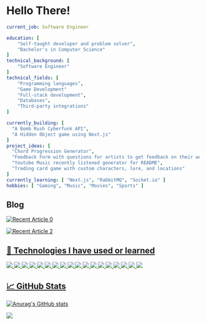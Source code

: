 
  # Hello There!

  ```yaml
  current_job: Software Engineer

  education: [
      "Self-taught developer and problem solver",
      "Bachelor's in Computer Science"
  ]
  technical_background: [
      "Software Engineer"
  ]
  technical_fields: [
      "Programming languages",
      "Game Development"
      "Full-stack development",
      "Databases",
      "Third-party integrations"
  ]
  
  currently_building: [
    "A Bomb Rush Cyberfunk API",
    "A Hidden Object game using Next.js"
  ]
  project_ideas: [
    "Chord Progression Generator",
    "Feedback Form with questions for artists to get feedback on their works in progress",
    "Youtube Music recently listened generator for README",
    "Trading card game with custom characters, lore, and locations"
  ]
  currently_learning: [ "Next.js", "RabbitMQ", "Socket.io" ]
  hobbies: [ "Gaming", "Music", "Movies", "Sports" ]
  ```

  ## Blog
<!-- <img src="https://github-read-medium-git-main.pahlevikun.vercel.app/latest?username=underwatertribes&theme=cobalt"/> -->
   <a target="_blank" href="https://github-readme-medium-recent-article.vercel.app/medium/@underwatertribes/0"><img src="https://github-readme-medium-recent-article.vercel.app/medium/@underwatertribes/0" alt="Recent Article 0"> 

<a target="_blank" href="https://github-readme-medium-recent-article.vercel.app/medium/@underwatertribes/1"><img src="https://github-readme-medium-recent-article.vercel.app/medium/@underwatertribes/1" alt="Recent Article 2"> 


  ## 🔧 Technologies I have used or learned
  ![](https://img.shields.io/badge/Editor-IntelliJ_IDEA-informational?style=flat&logo=intellij-idea&logoColor=white&color=2bbc8a)
  ![](https://img.shields.io/badge/Editor-VS_Code-informational?style=flat&logo=visual-studio-code&logoColor=white&color=2bbc8a)
  ![](https://img.shields.io/badge/Code-JavaScript-informational?style=flat&logo=javascript&logoColor=white&color=2bbc8a)
  ![](https://img.shields.io/badge/Code-Node_JS-informational?style=flat&logo=nodedotjs&logoColor=white&color=2bbc8a)
  ![](https://img.shields.io/badge/Code-Quarkus(Java)-informational?style=flat&logo=quarkus&logoColor=white&color=2bbc8a)
  ![](https://img.shields.io/badge/Code-Python-informational?style=flat&logo=python&logoColor=white&color=2bbc8a)
  ![](https://img.shields.io/badge/Code-React-informational?style=flat&logo=react&logoColor=white&color=2bbc8a)
  ![](https://img.shields.io/badge/Tools-Nest_JS-informational?style=flat&logo=nestjs&logoColor=white&color=2bbc8a)
  ![](https://img.shields.io/badge/Tools-Next_JS-informational?style=flat&logo=nestjs&logoColor=white&color=2bbc8a)
  ![](https://img.shields.io/badge/Tools-MongoDB-informational?style=flat&logo=mongodb&logoColor=white&color=2bbc8a)
  ![](https://img.shields.io/badge/Tools-ElasticSearch-informational?style=flat&logo=elasticsearch&logoColor=white&color=2bbc8a)
  ![](https://img.shields.io/badge/Tools-PostgreSQL-informational?style=flat&logo=postgresql&logoColor=white&color=2bbc8a)
  ![](https://img.shields.io/badge/Tools-Apache_Kafka-informational?style=flat&logo=apachekafka&logoColor=white&color=2bbc8a)
  ![](https://img.shields.io/badge/Tools-Grafana-informational?style=flat&logo=grafana&logoColor=white&color=2bbc8a)
  ![](https://img.shields.io/badge/Tools-Kibana-informational?style=flat&logo=kibana&logoColor=white&color=2bbc8a)
  ![](https://img.shields.io/badge/Tools-Jira-informational?style=flat&logo=jira&logoColor=white&color=2bbc8a)
  ![](https://img.shields.io/badge/Tools-Confluence-informational?style=flat&logo=confluence&logoColor=white&color=2bbc8a)
  ![](https://img.shields.io/badge/Cloud-Google_Cloud-informational?style=flat&logo=googlecloud&logoColor=white&color=2bbc8a)



  ## &#x1f4c8; GitHub Stats

  <!-- Github Stats -->
  [![Anurag's GitHub stats](https://github-readme-stats.vercel.app/api?username=razznblue&hide=stars&show_icons=true&theme=cobalt)](https://github.com/anuraghazra/github-readme-stats)

  <!-- Most Used Languages -->
  <a href="https://github.com/RazzNBlue/RazzNBlue">
    <img align="center" src="https://github-readme-stats.vercel.app/api/top-langs/?username=RazzNBlue&hide=java,html,tex&title_color=ffffff&text_color=c9cacc&icon_color=2bbc8a&bg_color=1d1f21&langs_count=3" />
  </a>



  <!--## Spotify -->
  <!-- ![Spotify Playlist](https://spotify-recently-played-readme.vercel.app/api?user=58xhvu3i5cgp5kyxztgtwmac1) -->
  <!-- ![Alt text](https://spotify-recently-played-readme.vercel.app/api?user=58xhvu3i5cgp5kyxztgtwmac1&count=5&width=500&unique=true) -->


  <!-- References -->
  <!-- Icons: https://simpleicons.org/ -->
  <!-- GitHub Stats: https://github.com/anuraghazra/github-readme-stats -->
  <!-- Shields: https://shields.io/ -->
  <!-- Awesome GitHub Profile README: https://github.com/abhisheknaiidu/awesome-github-profile-readme -->
  <!-- SPOTIFY on README https://github.com/JeffreyCA/spotify-recently-played-readme -->
